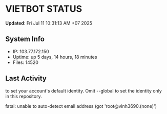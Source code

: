 # VIETBOT STATUS
**Updated**: Fri Jul 11 10:31:13 AM +07 2025

## System Info
- IP: 103.77.172.150
- Uptime: up 5 days, 14 hours, 18 minutes
- Files: 14520

## Last Activity

to set your account's default identity.
Omit --global to set the identity only in this repository.

fatal: unable to auto-detect email address (got 'root@vinh3690.(none)')
